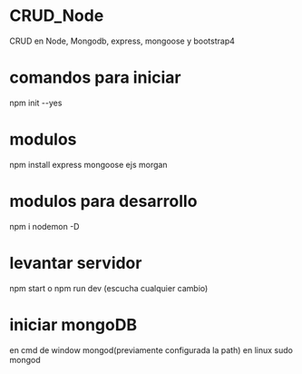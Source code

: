 # CRUD_Node
CRUD en Node, Mongodb, express, mongoose y  bootstrap4

# comandos para iniciar
npm init --yes
# modulos
npm install express mongoose ejs morgan
# modulos para desarrollo
npm i nodemon -D

# levantar servidor
npm start o 
npm run dev (escucha cualquier cambio)

# iniciar mongoDB
en cmd de window mongod(previamente configurada la path)
en linux sudo mongod